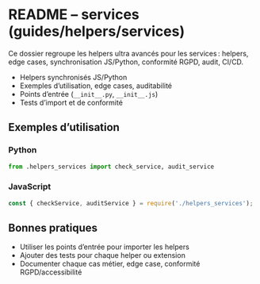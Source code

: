 # README – services (guides/helpers/services)

Ce dossier regroupe les helpers ultra avancés pour les services : helpers, edge cases, synchronisation JS/Python, conformité RGPD, audit, CI/CD.

- Helpers synchronisés JS/Python
- Exemples d’utilisation, edge cases, auditabilité
- Points d’entrée (`__init__.py`, `__init__.js`)
- Tests d’import et de conformité

## Exemples d’utilisation

### Python
```python
from .helpers_services import check_service, audit_service
```

### JavaScript
```js
const { checkService, auditService } = require('./helpers_services');
```

## Bonnes pratiques
- Utiliser les points d’entrée pour importer les helpers
- Ajouter des tests pour chaque helper ou extension
- Documenter chaque cas métier, edge case, conformité RGPD/accessibilité
